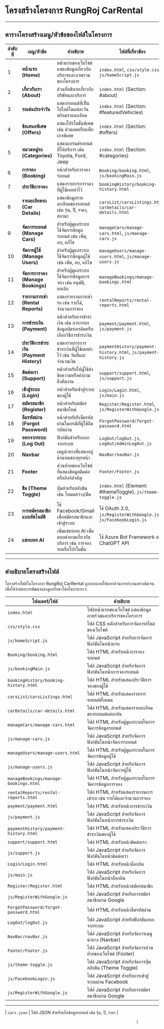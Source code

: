# โครงสร้างโครงการ RungRoj CarRental

---

## **ตารางโครงสร้างเมนู/หัวข้อของไฟล์ในโครงการ**

| **ลำดับที่** | **เมนู/หัวข้อ**             | **คำอธิบาย**                                                             | **ไฟล์ที่เกี่ยวข้อง**                          |
|--------------|------------------------------|--------------------------------------------------------------------------|-----------------------------------------------|
| 1            | **หน้าแรก (Home)**           | หน้าแรกของเว็บไซต์ แสดงข้อมูลเกี่ยวกับบริการและภาพรวมของโครงการ        | `index.html`, `css/style.css`, `js/homeScript.js` |
| 2            | **เกี่ยวกับเรา (About)**     | ส่วนที่อธิบายเกี่ยวกับบริษัทและบริการ                                   | `index.html` (Section: #about)               |
| 3            | **รถเด่นประจำวัน**           | แสดงรถยนต์ที่เป็นไฮไลต์ในแต่ละวัน พร้อมรายละเอียด                      | `index.html` (Section: #featuredVehicles)    |
| 4            | **ข้อเสนอพิเศษ (Offers)**    | แสดงโปรโมชั่นพิเศษ เช่น ส่วนลดหรือแพ็กเกจพิเศษ                        | `index.html` (Section: #offers)              |
| 5            | **หมวดหมู่รถ (Categories)** | แสดงแบรนด์รถยนต์ที่ให้บริการ เช่น Toyota, Ford, Jeep                   | `index.html` (Section: #categories)          |
| 6            | **การจอง (Booking)**         | หน้าสำหรับการจองรถยนต์                                                 | `Booking/booking.html`, `js/bookingMain.js`  |
| 7            | **ประวัติการจอง**            | แสดงรายการการจองที่ผู้ใช้เคยทำไว้                                       | `bookingHistory/booking-history.html`        |
| 8            | **รายละเอียดรถ (Car Details)** | แสดงข้อมูลรายละเอียดของรถยนต์ เช่น รุ่น, ปี, ราคา, สถานะ               | `carsList/carsListings.html`, `carDetails/car-details.html` |
| 9            | **จัดการรถยนต์ (Manage Cars)** | สำหรับผู้ดูแลระบบ ใช้จัดการข้อมูลรถยนต์ เช่น เพิ่ม, ลบ, แก้ไข           | `manageCars/manage-cars.html`, `js/manage-cars.js` |
| 10           | **จัดการผู้ใช้ (Manage Users)** | สำหรับผู้ดูแลระบบ ใช้จัดการข้อมูลผู้ใช้ เช่น เพิ่ม, ลบ, แก้ไข            | `manageUsers/manage-users.html`, `js/manage-users.js` |
| 11           | **จัดการการจอง (Manage Bookings)** | สำหรับผู้ดูแลระบบ ใช้จัดการข้อมูลการจอง เช่น อนุมัติ, ยกเลิก          | `manageBookings/manage-bookings.html`        |
| 12           | **รายงานการเช่า (Rental Reports)** | แสดงรายงานการเช่ารถ เช่น รายได้, จำนวนการจอง                         | `rentalReports/rental-reports.html`          |
| 13           | **การชำระเงิน (Payment)**    | หน้าสำหรับการชำระเงิน เช่น การกรอกข้อมูลบัตรเครดิตหรือเลือกวิธีการชำระเงิน | `payment/payment.html`, `js/payment.js`       |
| 14           | **ประวัติการชำระเงิน (Payment History)** | แสดงรายการการชำระเงินที่ผู้ใช้เคยทำไว้ เช่น วันที่และจำนวนเงิน         | `paymentHistory/payment-history.html`, `js/payment-history.js` |
| 15           | **ติดต่อเรา (Support)**      | หน้าสำหรับให้ผู้ใช้ส่งข้อความหรือคำถามถึงทีมงาน                         | `support/support.html`, `js/support.js`      |
| 16           | **เข้าสู่ระบบ (Login)**      | หน้าสำหรับเข้าสู่ระบบของผู้ใช้                                          | `Login/Login.html`, `js/main.js`             |
| 17           | **สมัครสมาชิก (Register)**   | หน้าสำหรับสมัครสมาชิกใหม่                                              | `Register/Register.html`, `js/RegisterWithGoogle.js` |
| 18           | **ลืมรหัสผ่าน (Forgot Password)** | หน้าสำหรับรีเซ็ตรหัสผ่านในกรณีที่ผู้ใช้ลืมรหัสผ่าน                    | `ForgotPassword/forgot-password.html`        |
| 19           | **ออกจากระบบ (Log Out)**     | ฟังก์ชันสำหรับออกจากระบบ                                               | `LogOut/logOut.js`, `LogOut/AdminLogOut.js`  |
| 20           | **Navbar**                   | เมนูนำทางที่แสดงอยู่ด้านบนของทุกหน้า                                    | `NavBar/navBar.js`                           |
| 21           | **Footer**                   | ส่วนท้ายของเว็บไซต์ที่แสดงข้อมูลติดต่อหรือลิงก์สำคัญ                    | `Footer/Footer.js`                           |
| 22           | **ธีม (Theme Toggle)**       | ปุ่มสำหรับสลับธีม เช่น โหมดสว่าง/มืด                                   | `index.html` (Element: #themeToggle), `js/theme-toggle.js` |
| 23           | **การสมัครสมาชิกแบบอัตโนมัติ** | ใช้ Facebook/Gmail เพื่อสมัครสมาชิกและเข้าสู่ระบบ                      | ใช้ OAuth 2.0, `js/RegisterWithGoogle.js`, `js/FacebookLogin.js` |
| 24           | **แชทบอท AI**                | เพิ่มแชทบอท AI เพื่อตอบคำถามเกี่ยวกับบริการ เช่น การจองรถหรือโปรโมชั่น | ใช้ Azure Bot Framework หรือ ChatGPT API    |

---

## **คำอธิบายโครงสร้างไฟล์**

โครงสร้างไฟล์ในโครงการ RungRoj CarRental ถูกออกแบบให้แยกส่วนการทำงานอย่างชัดเจน เพื่อให้ง่ายต่อการพัฒนาและดูแลรักษาโค้ดในระยะยาว:

| **โฟลเดอร์/ไฟล์**         | **คำอธิบาย**                                                                 |
|----------------------------|------------------------------------------------------------------------------|
| `index.html`               | ไฟล์หน้าแรกของเว็บไซต์ แสดงข้อมูลภาพรวมและบริการของโครงการ                |
| `css/style.css`            | ไฟล์ CSS หลักสำหรับการจัดการสไตล์ของเว็บไซต์                               |
| `js/homeScript.js`         | ไฟล์ JavaScript สำหรับการจัดการฟังก์ชันในหน้าแรก                           |
| `Booking/booking.html`     | ไฟล์ HTML สำหรับหน้าการจองรถยนต์                                            |
| `js/bookingMain.js`        | ไฟล์ JavaScript สำหรับจัดการฟังก์ชันในหน้าการจองรถยนต์                     |
| `bookingHistory/booking-history.html` | ไฟล์ HTML สำหรับแสดงประวัติการจองของผู้ใช้                        |
| `carsList/carsListings.html` | ไฟล์ HTML สำหรับแสดงรายการรถยนต์ทั้งหมด                                   |
| `carDetails/car-details.html` | ไฟล์ HTML สำหรับแสดงรายละเอียดของรถยนต์แต่ละคัน                         |
| `manageCars/manage-cars.html` | ไฟล์ HTML สำหรับผู้ดูแลระบบในการจัดการข้อมูลรถยนต์                       |
| `js/manage-cars.js`        | ไฟล์ JavaScript สำหรับจัดการฟังก์ชันในหน้าจัดการรถยนต์                     |
| `manageUsers/manage-users.html` | ไฟล์ HTML สำหรับผู้ดูแลระบบในการจัดการข้อมูลผู้ใช้                     |
| `js/manage-users.js`       | ไฟล์ JavaScript สำหรับจัดการฟังก์ชันในหน้าจัดการผู้ใช้                     |
| `manageBookings/manage-bookings.html` | ไฟล์ HTML สำหรับผู้ดูแลระบบในการจัดการข้อมูลการจอง                |
| `rentalReports/rental-reports.html` | ไฟล์ HTML สำหรับแสดงรายงานการเช่ารถ เช่น รายได้และจำนวนการจอง       |
| `payment/payment.html`     | ไฟล์ HTML สำหรับหน้าการชำระเงิน                                            |
| `js/payment.js`            | ไฟล์ JavaScript สำหรับจัดการฟังก์ชันในหน้าการชำระเงิน                     |
| `paymentHistory/payment-history.html` | ไฟล์ HTML สำหรับแสดงประวัติการชำระเงินของผู้ใช้                   |
| `support/support.html`     | ไฟล์ HTML สำหรับหน้าติดต่อเรา                                               |
| `js/support.js`            | ไฟล์ JavaScript สำหรับจัดการฟังก์ชันในหน้าติดต่อเรา                        |
| `Login/Login.html`         | ไฟล์ HTML สำหรับหน้าล็อกอิน                                                 |
| `js/main.js`               | ไฟล์ JavaScript สำหรับจัดการฟังก์ชันในหน้าล็อกอิน                         |
| `Register/Register.html`   | ไฟล์ HTML สำหรับหน้าสมัครสมาชิก                                             |
| `js/RegisterWithGoogle.js` | ไฟล์ JavaScript สำหรับการสมัครสมาชิกผ่าน Google                            |
| `ForgotPassword/forgot-password.html` | ไฟล์ HTML สำหรับหน้าลืมรหัสผ่าน                                   |
| `LogOut/logOut.js`         | ไฟล์ JavaScript สำหรับฟังก์ชันออกจากระบบ                                   |
| `NavBar/navBar.js`         | ไฟล์ JavaScript สำหรับจัดการเมนูนำทาง (Navbar)                             |
| `Footer/Footer.js`         | ไฟล์ JavaScript สำหรับจัดการส่วนท้ายของเว็บไซต์ (Footer)                   |
| `js/theme-toggle.js`       | ไฟล์ JavaScript สำหรับจัดการปุ่มสลับธีม (Theme Toggle)                     |
| `js/FacebookLogin.js`      | ไฟล์ JavaScript สำหรับการเข้าสู่ระบบผ่าน Facebook                          |
| `js/RegisterWithGoogle.js` | ไฟล์ JavaScript สำหรับการสมัครสมาชิกผ่าน Google                            |

--- 
| `cars.json`                | ไฟล์ JSON สำหรับเก็บข้อมูลรถยนต์ เช่น รุ่น, ปี, ราคา                       |

                                                                |